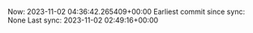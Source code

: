 Now: 2023-11-02 04:36:42.265409+00:00 Earliest commit since sync: None Last sync: 2023-11-02 02:49:16+00:00
